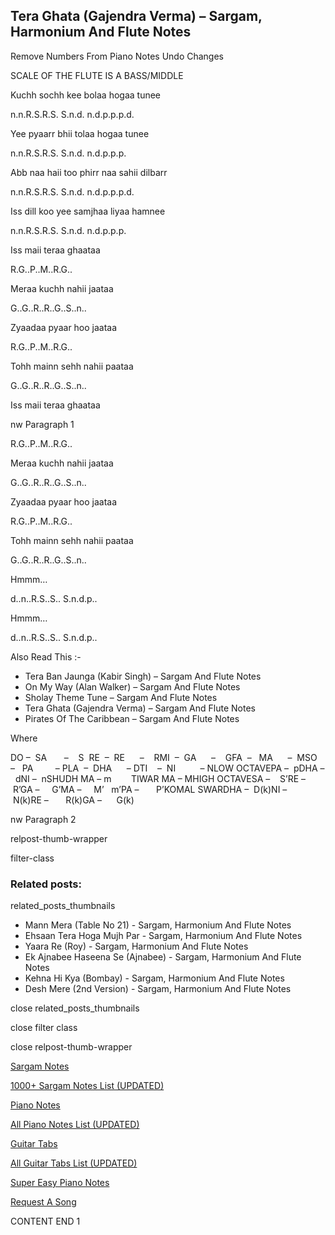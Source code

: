 
## Tera Ghata (Gajendra Verma) – Sargam, Harmonium And Flute Notes

Remove Numbers From Piano Notes
Undo Changes

SCALE OF THE FLUTE IS A BASS/MIDDLE

Kuchh sochh kee bolaa hogaa tunee

n.n.R.S.R.S. S.n.d. n.d.p.p.p.d.

Yee pyaarr bhii tolaa hogaa tunee

n.n.R.S.R.S. S.n.d. n.d.p.p.p.

Abb naa haii too phirr naa sahii dilbarr

n.n.R.S.R.S. S.n.d. n.d.p.p.p.d.

Iss dill koo yee samjhaa liyaa hamnee

n.n.R.S.R.S. S.n.d. n.d.p.p.p.

Iss maii teraa ghaataa

R.G..P..M..R.G..

Meraa kuchh nahii jaataa

G..G..R..R..G..S..n..

Zyaadaa pyaar hoo jaataa

R.G..P..M..R.G..

Tohh mainn sehh nahii paataa

G..G..R..R..G..S..n..

Iss maii teraa ghaataa

nw Paragraph 1

R.G..P..M..R.G..

Meraa kuchh nahii jaataa

G..G..R..R..G..S..n..

Zyaadaa pyaar hoo jaataa

R.G..P..M..R.G..

Tohh mainn sehh nahii paataa

G..G..R..R..G..S..n..

Hmmm…

d..n..R.S..S.. S.n.d.p..

Hmmm…

d..n..R.S..S.. S.n.d.p..



Also Read This :-



* Tera Ban Jaunga (Kabir Singh) – Sargam And Flute Notes
* On My Way (Alan Walker) – Sargam And Flute Notes
* Sholay Theme Tune – Sargam And Flute Notes
* Tera Ghata (Gajendra Verma) – Sargam And Flute Notes
* Pirates Of The Caribbean – Sargam And Flute Notes

Where



DO –  SA       –    S  RE  –  RE      –    RMI  –  GA      –    GFA  –   MA      –  MSO  –   PA         – PLA  –  DHA      – DTI    –  NI          – NLOW OCTAVEPA –  pDHA –  dNI –  nSHUDH MA – m        TIWAR MA – MHIGH OCTAVESA –    S’RE –     R’GA –     G’MA –     M’   m’PA –       P’KOMAL SWARDHA –  D(k)NI –       N(k)RE –       R(k)GA –      G(k)

nw Paragraph 2



relpost-thumb-wrapper

filter-class

### Related posts:

related_posts_thumbnails

* Mann Mera (Table No 21) - Sargam, Harmonium And Flute Notes
* Ehsaan Tera Hoga Mujh Par - Sargam, Harmonium And Flute Notes
* Yaara Re (Roy) - Sargam, Harmonium And Flute Notes
* Ek Ajnabee Haseena Se (Ajnabee) - Sargam, Harmonium And Flute Notes
* Kehna Hi Kya (Bombay) - Sargam, Harmonium And Flute Notes
* Desh Mere (2nd Version) - Sargam, Harmonium And Flute Notes

close related_posts_thumbnails

close filter class

close relpost-thumb-wrapper

[Sargam Notes](https://www.notationsworld.com/sargam-notes.html)

[1000+ Sargam Notes List (UPDATED)](https://www.notationsworld.com/all-songs-list-sargam-notes.html)

[Piano Notes](https://www.notationsworld.com/piano-notes.html)

[All Piano Notes List (UPDATED)](https://www.notationsworld.com/all-songs-list-piano-notes.html)

[Guitar Tabs](https://www.notationsworld.com/guitar-tabs.html)

[All Guitar Tabs List (UPDATED)](https://www.notationsworld.com/all-songs-list-guitar-tabs.html)

[Super Easy Piano Notes](https://studywall.in/)

[Request A Song](https://www.notationsworld.com/request-a-song.html)

CONTENT END 1

